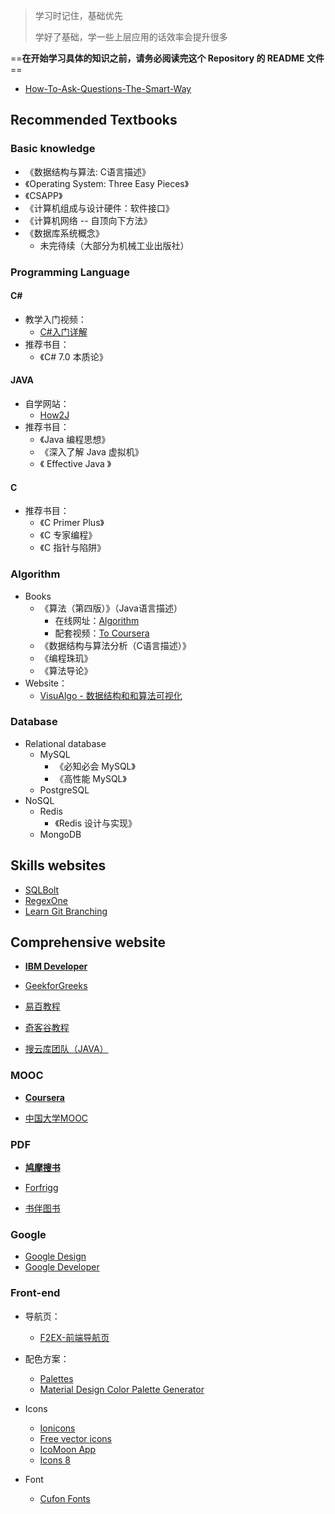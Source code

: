 > 学习时记住，基础优先
>
> 学好了基础，学一些上层应用的话效率会提升很多

==**在开始学习具体的知识之前，请务必阅读完这个 Repository 的 README 文件**==

- [How-To-Ask-Questions-The-Smart-Way](https://github.com/tvvocold/How-To-Ask-Questions-The-Smart-Way#原文how-to-ask-questions-the-smart-way)

## Recommended Textbooks

### Basic knowledge

- 《数据结构与算法: C语言描述》
- 《Operating System: Three Easy Pieces》
- 《CSAPP》
- 《计算机组成与设计硬件：软件接口》
- 《计算机网络 -- 自顶向下方法》
- 《数据库系统概念》
  - 未完待续（大部分为机械工业出版社）

### Programming Language

#### C#

- 教学入门视频：
  - [C#入门详解](https://www.bilibili.com/video/av1422127/?p=2)
- 推荐书目：
  - 《C# 7.0 本质论》

#### JAVA

- 自学网站：
  - [How2J](https://how2j.cn/)
- 推荐书目：
  - 《Java 编程思想》
  - 《深入了解 Java 虚拟机》
  - 《 Effective Java 》

#### C

- 推荐书目：
  - 《C Primer Plus》
  - 《C 专家编程》
  - 《C 指针与陷阱》

### Algorithm

- Books
  - 《算法（第四版）》（Java语言描述）
    - 在线网址：[Algorithm](https://algs4.cs.princeton.edu/home/)
    - 配套视频：[To Coursera](https://www.coursera.org/learn/algorithms-part1)
  - 《数据结构与算法分析（C语言描述）》
  - 《编程珠玑》
  - 《算法导论》
- Website：
  - [VisuAlgo - 数据结构和和算法可视化](https://visualgo.net/zh)

### Database

- Relational database
  - MySQL
    - 《必知必会 MySQL》
    - 《高性能 MySQL》
  - PostgreSQL
- NoSQL
  - Redis
    - 《Redis 设计与实现》
  - MongoDB

## Skills websites

- [SQLBolt](https://sqlbolt.com/)
- [RegexOne](https://regexone.com/)
- [Learn Git Branching](https://learngitbranching.js.org/)

## Comprehensive website

- [**IBM Developer**](https://www.ibm.com/developerworks/cn/)

- [GeekforGreeks](https://www.geeksforgeeks.org/)
- [易百教程](https://www.yiibai.com/)
- [奇客谷教程](https://www.qikegu.com/)
- [搜云库团队（JAVA）](https://tech.souyunku.com/)

### MOOC

- [**Coursera**](https://www.coursera.org/)

- [中国大学MOOC](https://www.icourse163.org/)

### PDF

- [**鸠摩搜书**](https://www.jiumodiary.com/)

- [Forfrigg](http://cache9.pinboard.in/williamwoo/321bfa6009b27416727f/#gsc.tab=0)

- [书伴图书](https://bookfere.com/search)

### Google

- [Google Design](https://design.google/)
- [Google Developer](https://developers.google.cn/)

### Front-end

- 导航页：
  - [F2EX-前端导航页](http://hao.f2ex.cn/)

- 配色方案：
  - [Palettes](https://flatuicolors.com/)
  - [Material Design Color Palette Generator](https://www.materialpalette.com/)

- Icons
  - [Ionicons](https://ionicons.com/)
  - [Free vector icons](https://www.flaticon.com/)
  - [IcoMoon App](https://icomoon.io/app/#/select)
  - [Icons 8](https://icons8.com/)

- Font
  - [Cufon Fonts](https://www.cufonfonts.com/)